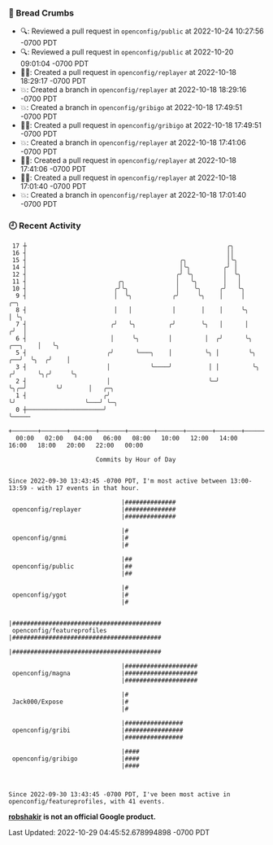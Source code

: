 ### 🍞 Bread Crumbs

 * 🔍: Reviewed a pull request in  `openconfig/public` at 2022-10-24 10:27:56 -0700 PDT
 * 🔍: Reviewed a pull request in  `openconfig/public` at 2022-10-20 09:01:04 -0700 PDT
 * ✍🏼: Created a pull request in `openconfig/replayer` at 2022-10-18 18:29:17 -0700 PDT
 * 💥: Created a branch in `openconfig/replayer` at 2022-10-18 18:29:16 -0700 PDT
 * 💥: Created a branch in `openconfig/gribigo` at 2022-10-18 17:49:51 -0700 PDT
 * ✍🏼: Created a pull request in `openconfig/gribigo` at 2022-10-18 17:49:51 -0700 PDT
 * 💥: Created a branch in `openconfig/replayer` at 2022-10-18 17:41:06 -0700 PDT
 * ✍🏼: Created a pull request in `openconfig/replayer` at 2022-10-18 17:41:06 -0700 PDT
 * ✍🏼: Created a pull request in `openconfig/replayer` at 2022-10-18 17:01:40 -0700 PDT
 * 💥: Created a branch in `openconfig/replayer` at 2022-10-18 17:01:40 -0700 PDT

### 🕘 Recent Activity
```
 17 ┼                                                       ╭╮
 16 ┤                                                       ││
 15 ┤                                          ╭╮           │╰╮
 14 ┤                                          │╰╮         ╭╯ │
 12 ┤                                         ╭╯ ╰╮        │  ╰╮
 11 ┤                         ╭╮              │   ╰╮       │   │
 10 ┤                        ╭╯╰╮             │    ╰╮     ╭╯   ╰╮
  9 ┤                        │  ╰╮           ╭╯     ╰╮    │     │                    ╭─╮
  8 ┤                        │   │           │       │    │     ╰╮                   │ ╰╮
  7 ┤                       ╭╯   ╰╮         ╭╯       ╰╮   │      │                  ╭╯  │
  6 ┤                       │     ╰╮        │         │  ╭╯      ╰╮         ╭──╮    │   ╰╮
  5 ┤                      ╭╯      ╰───╮    │         ╰╮ │        ╰╮     ╭──╯  ╰╮  ╭╯    │
  3 ┤                      │           ╰────╯          │ │         ╰╮   ╭╯      ╰╮╭╯     ╰╮
  2 ┤                      │                           ╰─╯          ╰╮╭─╯        ╰╯       │   ╭─╮
  1 ┤                     ╭╯                                         ╰╯                   ╰───╯ ╰─╮
  0 ┼─────────────────────╯                                                                       ╰─────
    +───────+───────+───────+───────+───────+───────+───────+───────+───────+───────+───────+───────+────
  00:00   02:00   04:00   06:00   08:00   10:00   12:00   14:00   16:00   18:00   20:00   22:00   00:00   

						Commits by Hour of Day


Since 2022-09-30 13:43:45 -0700 PDT, I'm most active between 13:00-13:59 - with 17 events in that hour.

```



```
                               |##############
 openconfig/replayer           |##############
                               |##############

                               |#
 openconfig/gnmi               |#
                               |#

                               |##
 openconfig/public             |##
                               |##

                               |#
 openconfig/ygot               |#
                               |#

                               |#########################################
 openconfig/featureprofiles    |#########################################
                               |#########################################

                               |####################
 openconfig/magna              |####################
                               |####################

                               |#
 Jack000/Expose                |#
                               |#

                               |################
 openconfig/gribi              |################
                               |################

                               |####
 openconfig/gribigo            |####
                               |####



Since 2022-09-30 13:43:45 -0700 PDT, I've been most active in openconfig/featureprofiles, with 41 events.

```
**[robshakir](mailto:robjs@google.com) is not an official Google product.**  


Last Updated: 2022-10-29 04:45:52.678994898 -0700 PDT
